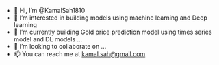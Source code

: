 - 👋 Hi, I’m @KamalSah1810
- 👀 I’m interested in building models using machine learning and Deep learning
- 🌱 I’m currently building Gold price prediction model using times series model and DL models ...
- 💞️ I’m looking to collaborate on ...
- 📫 You can reach me at kamal.sah@gmail.com

<!---
KamalSah1810/KamalSah1810 is a ✨ special ✨ repository because its `README.md` (this file) appears on your GitHub profile.
You can click the Preview link to take a look at your changes.
--->
